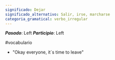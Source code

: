 ```yaml
---
significado: Dejar
significado_alternativo: Salir, irse, marcharse
categoria_gramatical: verbo_irregular
---
```


***Pasado***: Left
***Participio***: Left

#vocabulario

 - "Okay everyone, it´s time to leave"